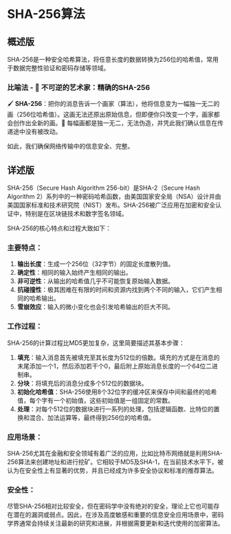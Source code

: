 # SHA-256算法

## 概述版

SHA-256是一种安全哈希算法，将任意长度的数据转换为256位的哈希值，常用于数据完整性验证和密码存储等领域。

### 比喻法 - 🎨 **不可逆的艺术家：精确的SHA-256**

🖌️ **SHA-256**：把你的消息告诉一个画家（算法），他将信息变为一幅独一无二的画（256位哈希值）。这画无法还原出原始信息，但即便你只改变一个字，画家都会创作出全新的画。🎨 每幅画都是独一无二，无法伪造，并凭此我们确认信息在传递途中没有被改动。

如此，我们确保网络传输中的信息安全、完整。

## 详述版

SHA-256（Secure Hash Algorithm 256-bit）是SHA-2（Secure Hash Algorithm 2）系列中的一种密码哈希函数，由美国国家安全局（NSA）设计并由美国国家标准和技术研究院（NIST）发布。SHA-256被广泛应用在加密和安全认证中，特别是在区块链技术和数字签名领域。

SHA-256的核心特点和过程大致如下：

### 主要特点：
1. **输出长度**：生成一个256位（32字节）的固定长度散列值。
2. **确定性**：相同的输入始终产生相同的输出。
3. **非可逆性**：从输出的哈希值几乎不可能恢复原始输入数据。
4. **抗碰撞性**：极其困难在有限的时间和资源内找到两个不同的输入，它们产生相同的哈希输出。
5. **雪崩效应**：输入的微小变化也会引发哈希输出的巨大不同。

### 工作过程：
SHA-256的计算过程比MD5更加复杂，这里简要描述其基本步骤：
1. **填充**：输入消息首先被填充至其长度为512位的倍数。填充的方式是在消息的末尾添加一个1，然后添加若干个0，最后附上原始消息长度的一个64位二进制串。
2. **分块**：将填充后的消息分成多个512位的数据块。
3. **初始化哈希值**：SHA-256使用8个32位字的缓冲区来保存中间和最终的哈希值，每个字有一个初始值，这些初始值是一组固定的常数。
4. **处理**：对每个512位的数据块进行一系列的处理，包括逻辑函数、比特位的置换和混合、加法运算等，最终得到256位的哈希值。
   
### 应用场景：
SHA-256尤其在金融和安全领域有着广泛的应用，比如比特币网络就是利用SHA-256算法来创建地址和进行挖矿。它相较于MD5及SHA-1，在当前技术水平下，被认为在安全性上有显著的优势，并且已经成为许多安全协议和标准的推荐算法。

### 安全性：
尽管SHA-256相对比较安全，但在密码学中没有绝对的安全，理论上它也可能存在潜在的漏洞或弱点。因此，在涉及高度敏感和重要的信息安全应用场景中，密码学界通常会持续关注最新的研究和进展，并根据需要更新和迭代使用的加密算法。